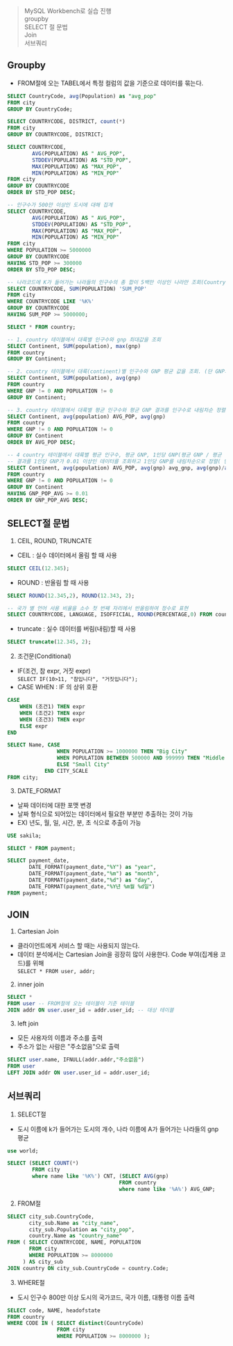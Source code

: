 > MySQL Workbench로 실습 진행  
> groupby  
> SELECT 절 문법  
> Join  
> 서브쿼리  

## Groupby
- FROM절에 오는 TABEL에서 특정 컬럼의 값을 기준으로 데이터를 묶는다.
```sql
SELECT CountryCode, avg(Population) as "avg_pop"
FROM city
GROUP BY CountryCode; 

SELECT COUNTRYCODE, DISTRICT, count(*)
FROM city
GROUP BY COUNTRYCODE, DISTRICT;

SELECT COUNTRYCODE,
		AVG(POPULATION) AS " AVG_POP",
        STDDEV(POPULATION) AS "STD_POP",
        MAX(POPULATION) AS "MAX_POP",
        MIN(POPULATION) AS "MIN_POP"
FROM city
GROUP BY COUNTRYCODE
ORDER BY STD_POP DESC;

-- 인구수가 500만 이상인 도시에 대해 집계
SELECT COUNTRYCODE,
		AVG(POPULATION) AS " AVG_POP",
        STDDEV(POPULATION) AS "STD_POP",
        MAX(POPULATION) AS "MAX_POP",
        MIN(POPULATION) AS "MIN_POP"
FROM city
WHERE POPULATION >= 5000000
GROUP BY COUNTRYCODE
HAVING STD_POP >= 300000
ORDER BY STD_POP DESC;

-- 나라코드에 K가 들어가는 나라들의 인구수의 총 합이 5백만 이상인 나라만 조회(CountryCode, 인구수 합)
SELECT COUNTRYCODE, SUM(POPULATION) 'SUM_POP'
FROM city
WHERE COUNTRYCODE LIKE '%K%'
GROUP BY COUNTRYCODE
HAVING SUM_POP >= 5000000;

SELECT * FROM country;

-- 1. country 테이블에서 대륙별 인구수와 gnp 최대값을 조회
SELECT Continent, SUM(population), max(gnp)
FROM country
GROUP BY Continent;

-- 2. country 테이블에서 대륙(continent)별 인구수와 GNP 평균 값을 조회. (단 GNP와 인구수가 0이 아닌 데이터 중에서)
SELECT Continent, SUM(population), avg(gnp)
FROM country
WHERE GNP != 0 AND POPULATION != 0 
GROUP BY Continent;

-- 3. country 테이블에서 대륙별 평균 인구수와 평균 GNP 결과를 인구수로 내림차순 정렬( 단 GNP, Population 이 0이 아닌 나라)
SELECT Continent, avg(population) AVG_POP, avg(gnp)
FROM country
WHERE GNP != 0 AND POPULATION != 0 
GROUP BY Continent
ORDER BY AVG_POP DESC;

-- 4 country 테이블에서 대륙별 평균 인구수, 평균 GNP, 1인당 GNP(평균 GNP / 평균 인구 * 1000)
-- 결과를 1인당 GNP가 0.01 이상인 데이터를 조회하고 1인당 GNP를 내림차순으로 정렬( 단 gnp, population은 0이 아닌 나라)
SELECT Continent, avg(population) AVG_POP, avg(gnp) avg_gnp, avg(gnp)/avg(population)*1000 GNP_POP_AVG
FROM country
WHERE GNP != 0 AND POPULATION != 0 
GROUP BY Continent
HAVING GNP_POP_AVG >= 0.01
ORDER BY GNP_POP_AVG DESC;
```
## SELECT절 문법
1. CEIL, ROUND, TRUNCATE
- CEIL : 실수 데이터에서 올림 할 때 사용
```sql
SELECT CEIL(12.345);
```
- ROUND : 반올림 할 때 사용
```sql
SELECT ROUND(12.345,2), ROUND(12.343, 2);

-- 국가 별 언어 사용 비율을 소수 첫 번째 자리에서 반올림하여 정수로 표현
SELECT COUNTRYCODE, LANGUAGE, ISOFFICIAL, ROUND(PERCENTAGE,0) FROM countrylanguage;
```

- truncate : 실수 데이터를 버림(내림)할 때 사용
```sql
SELECT truncate(12.345, 2);
```

2. 조건문(Conditional)
- IF(조건, 참 expr, 거짓 expr)  
`SELECT IF(10>11, "참입니다", "거짓입니다");`
- CASE WHEN : IF 의 상위 호환
```sql
CASE
	WHEN (조건1) THEN expr
	WHEN (조건2) THEN expr
	WHEN (조건3) THEN expr
    ELSE expr
END
```
```sql
SELECT Name, CASE
				WHEN POPULATION >= 1000000 THEN "Big City"
				WHEN POPULATION BETWEEN 500000 AND 999999 THEN "Middle City"
				ELSE "Small City"
            END CITY_SCALE
FROM city;
```

3. DATE_FORMAT
- 날짜 데이터에 대한 포맷 변경
- 날짜 형식으로 되어있는 데이터에서 필요한 부분만 추출하는 것이 가능
- EX) 년도, 월, 일, 시간, 분, 초 식으로 추출이 가능
```sql
USE sakila;

SELECT * FROM payment;

SELECT payment_date, 
	   DATE_FORMAT(payment_date,"%Y") as "year",
       DATE_FORMAT(payment_date,"%m") as "month",
       DATE_FORMAT(payment_date,"%d") as "day",
       DATE_FORMAT(payment_date,"%Y년 %m월 %d일")
FROM payment;
```

## JOIN
1.  Cartesian Join
- 클라이언트에게 서비스 할 때는 사용되지 않는다.
- 데이터 분석에서는 Cartesian Join을 굉장히 많이 사용한다. Code 부여(집계용 코드)를 위해  
`SELECT * FROM user, addr;`
2. inner join
```sql
SELECT *
FROM user -- FROM절에 오는 테이블이 기준 테이블
JOIN addr ON user.user_id = addr.user_id; -- 대상 테이블
```
3. left join
- 모든 사용자의 이름과 주소를 출력
- 주소가 없는 사람은 "주소없음"으로 출력
```sql
SELECT user.name, IFNULL(addr.addr,"주소없음")
FROM user
LEFT JOIN addr ON user.user_id = addr.user_id;
```
## 서브쿼리
1. SELECT절
- 도시 이름에 k가 들어가는 도시의 개수, 나라 이름에 A가 들어가는 나라들의 gnp 평균
```sql
use world;

SELECT (SELECT COUNT(*)
		FROM city
		where name like '%K%') CNT, (SELECT AVG(gnp)
									FROM country
									where name like '%A%') AVG_GNP;
```
2. FROM절
```sql
SELECT city_sub.CountryCode,
	   city_sub.Name as "city_name",
       city_sub.Population as "city_pop",
       country.Name as "country_name"
FROM ( SELECT COUNTRYCODE, NAME, POPULATION
	   FROM city
       WHERE POPULATION >= 8000000
	 ) AS city_sub
JOIN country ON city_sub.CountryCode = country.Code;
```
3. WHERE절
- 도시 인구수 800만 이상 도시의 국가코드, 국가 이름, 대통령 이름 출력
```sql
SELECT code, NAME, headofstate
FROM country
WHERE CODE IN ( SELECT distinct(CountryCode)
				FROM city
				WHERE POPULATION >= 8000000 );
```
